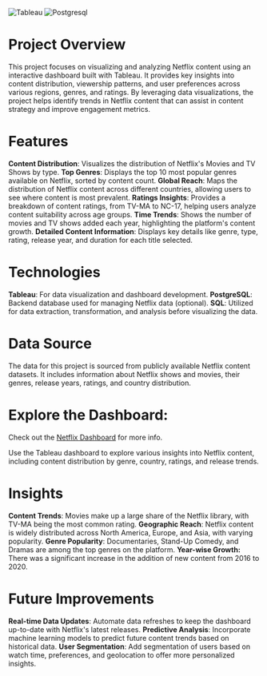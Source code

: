 ![Tableau](https://img.shields.io/badge/Tableau-E97627?style=for-the-badge&logo=tableau&logoColor=white)
![Postgresql](https://img.shields.io/badge/Postgresql-Orange?style=for-the-badge&logo=Postgresql&logoColor=white)


# Project Overview
This project focuses on visualizing and analyzing Netflix content using an interactive dashboard built with Tableau. It provides key insights into content distribution, viewership patterns, and user preferences across various regions, genres, and ratings. By leveraging data visualizations, the project helps identify trends in Netflix content that can assist in content strategy and improve engagement metrics.

# Features
**Content Distribution**: Visualizes the distribution of Netflix's Movies and TV Shows by type.
**Top Genres**: Displays the top 10 most popular genres available on Netflix, sorted by content count.
**Global Reach**: Maps the distribution of Netflix content across different countries, allowing users to see where content is most prevalent.
**Ratings Insights**: Provides a breakdown of content ratings, from TV-MA to NC-17, helping users analyze content suitability across age groups.
**Time Trends**: Shows the number of movies and TV shows added each year, highlighting the platform's content growth.
**Detailed Content Information**: Displays key details like genre, type, rating, release year, and duration for each title selected.

# Technologies
**Tableau**: For data visualization and dashboard development.
**PostgreSQL**: Backend database used for managing Netflix data (optional).
**SQL**: Utilized for data extraction, transformation, and analysis before visualizing the data.

# Data Source
The data for this project is sourced from publicly available Netflix content datasets. It includes information about Netflix shows and movies, their genres, release years, ratings, and country distribution.


# Explore the Dashboard:
Check out the [Netflix Dashboard](https://public.tableau.com/views/NETFLIXDASHBOARD_17407229277740/NETFLIXDASHBOARD?:language=en-US&:sid=&:redirect=auth&:display_count=n&:origin=viz_share_link) for more info.

Use the Tableau dashboard to explore various insights into Netflix content, including content distribution by genre, country, ratings, and release trends.

# Insights
**Content Trends**: Movies make up a large share of the Netflix library, with TV-MA being the most common rating.
**Geographic Reach**: Netflix content is widely distributed across North America, Europe, and Asia, with varying popularity.
**Genre Popularity**: Documentaries, Stand-Up Comedy, and Dramas are among the top genres on the platform.
**Year-wise Growth:** There was a significant increase in the addition of new content from 2016 to 2020.

# Future Improvements
**Real-time Data Updates**: Automate data refreshes to keep the dashboard up-to-date with Netflix's latest releases.
**Predictive Analysis**: Incorporate machine learning models to predict future content trends based on historical data.
**User Segmentation**: Add segmentation of users based on watch time, preferences, and geolocation to offer more personalized insights.
